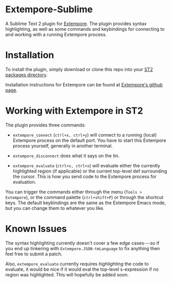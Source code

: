 # Extempore-Sublime

A Sublime Text 2 plugin for
[Extempore](https://github.com/digego/extempore).  The plugin provides
syntax highlighting, as well as some commands and keybindings for
connecting to and working with a running Extempore process.

# Installation

To install the plugin, simply download or clone this repo into your
[ST2 packages directory](http://docs.sublimetext.info/en/latest/basic_concepts.html#the-packages-directory).

Installation instructions for Extempore can be found at
[Extempore's github page](https://github.com/digego/extempore).

# Working with Extempore in ST2

The plugin provides three commands:

- `extempore_connect` (`ctrl+x, ctrl+y`) will connect to a running
  (local) Extempore process on the default port. You have to start
  this Extempore process yourself, generally in another terminal.

- `extempore_disconnect` does what it says on the tin.

- `extempore_evaluate` (`ctrl+x, ctrl+x`) will evaluate either the
  currently highlighted region (if applicable) or the current
  top-level def surrounding the cursor. This is how you send code to
  the Extempore process for evaluation.

You can trigger the commands either through the menu (`Tools >
Extempore`), or the command palette (`ctrl+shift+P`) or through the
shortcut keys. The default keybindings are the same as the Extempore
Emacs mode, but you can change them to whatever you like.

# Known Issues

The syntax highlighting currently doesn't cover a few edge cases---so
if you end up tinkering with `Extempore.JSON-tmLanguage` to fix
anything then feel free to submit a patch.

Also, `extempore_evaluate` currently requires *highlighting* the code
to evaluate, it would be nice if it would eval the top-level
s-expression if no region was highlighted. This will hopefully be
added soon.
